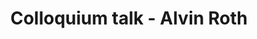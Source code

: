 ---
name: Alvin Roth
position: Stanford University
title: Colloquium talk - Alvin Roth
date_coll: Thursday, December 13th 2018, 12:00-1:30 PM EST
bio: Al Roth is a professor of Economics at Stanford. He shared the 2012 Nobel prize in Economics for "the theory of stable allocations and the practice of market design".
talktitle: Market design is more complicated than mechanism design. And so is achieving good social outcomes.
talkapstract: Marketplaces are often small parts of large markets, and so potential marketplace participants may have large strategy sets, that include actions taken outside of the marketplace. And markets require social support, so the behavior of people who do not intend to participate in the market may nevertheless be important for market design. This talk will illustrate these points with some examples, drawing on experience from the design of school choice systems and kidney exchange clearinghouses.
description: Alvin Roth - Market design is more complicated than mechanism design. And so is achieving good social outcomes.
season: Fall 2018
active: 0
image: "/assets/colloquium/al.jpg"
link: https://web.stanford.edu/~alroth/
youtube_link: https://www.youtube.com/watch?v=xjLvYuWGLss&list=PLR2-EX3RzozyJgfOwbCR_wGWY7EhBIqrK&index=3&t=140s
---